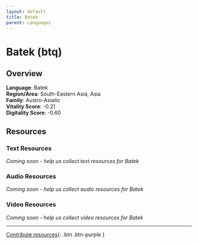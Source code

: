 ```yaml
---
layout: default
title: Batek
parent: Languages
---
```


# Batek (btq)

## Overview

**Language**: Batek  
**Region/Area**: South-Eastern Asia, Asia  
**Family**: Austro-Asiatic  
**Vitality Score**: -0.21  
**Digitality Score**: -0.60  

## Resources

### Text Resources
*Coming soon - help us collect text resources for Batek*

### Audio Resources
*Coming soon - help us collect audio resources for Batek*

### Video Resources
*Coming soon - help us collect video resources for Batek*

---

[Contribute resources](https://fairtrain.github.io/){: .btn .btn-purple }
